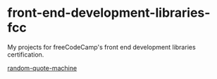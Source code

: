 # front-end-development-libraries-fcc

My projects for freeCodeCamp's front end development libraries certification.

[random-quote-machine](https://codepen.io/dxaviud/pen/bGqjYKd)

